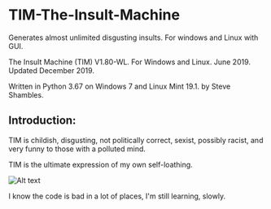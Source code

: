 # TIM-The-Insult-Machine
Generates almost unlimited disgusting insults. For windows and Linux with GUI.

The Insult Machine (TIM) V1.80-WL. 
For Windows and Linux. June 2019.
Updated December 2019.

Written in Python 3.67 on Windows 7 and Linux Mint 19.1.
by Steve Shambles.

Introduction:
-------------
TIM is childish, disgusting, not politically correct, 
sexist, possibly racist, and very funny to those with
a polluted mind.

TIM is the ultimate expression of my own self-loathing.

![Alt text](https://stevepython.files.wordpress.com/2019/06/tim1810wl-screenshot-win.png "Optional title")


I know the code is bad in a lot of places, I'm still learning, slowly.
